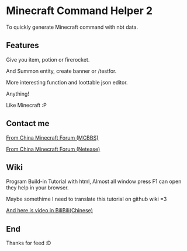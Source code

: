 # Minecraft Command Helper 2
To quickly generate Minecraft command with nbt data.

## Features
Give you item, potion or firerocket.

And Summon entity, create banner or /testfor.

More interesting function and loottable json editor.

Anything!

Like Minecraft :P

## Contact me
[From China Minecraft Forum (MCBBS)](http://www.mcbbs.net/thread-381131-1-1.html)

[From China Minecraft Forum (Netease)](http://mc.netease.com/thread-9459-1-1.html)

## Wiki
Program Build-in Tutorial with html, Almost all window press F1 can open they help in your browser.

Maybe somethime I need to translate this tutorial on github wiki =3

[And here is video in BiliBili(Chinese)](http://www.bilibili.com/video/av2931204/)

## End
Thanks for feed :D
